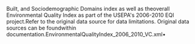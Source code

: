 Built, and Sociodemographic Domains index as well as theoverall Environmental Quality Index as part of the USEPA's 2006-2010 EQI project.Refer to the original data source for data limitations. Original data sources can be foundwithin documentation.EnvironmentalQualityIndex_2006_2010_VC.xml•